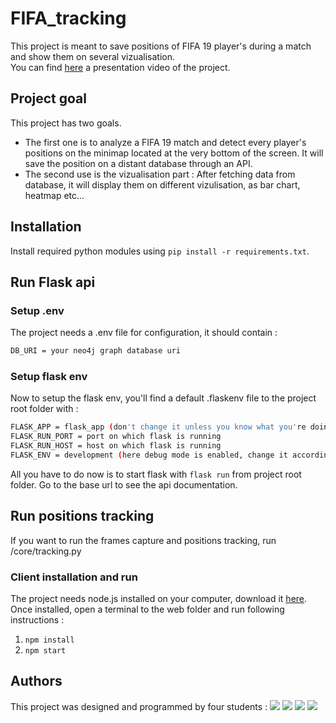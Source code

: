 # FIFA_tracking

This project is meant to save positions of FIFA 19 player's during a match and show them on several vizualisation.  
You can find [here](https://drive.google.com/drive/folders/1wGbBVf5hffwysKyJc9UaqGVEti60Lzil?usp=sharing) a presentation video of the project.

## Project goal

This project has two goals.
- The first one is to analyze a FIFA 19 match and detect every player's positions on the minimap located at the very bottom of the screen. It will save the position on a distant database through an API.
- The second use is the vizualisation part : After fetching data from database, it will display them on different vizulisation, as bar chart, heatmap etc...

## Installation
Install required python modules using `pip install -r requirements.txt`.  

## Run Flask api
### Setup .env
The project needs a .env file for configuration, it should contain : 
````bash
DB_URI = your neo4j graph database uri
````  

### Setup flask env
Now to setup the flask env, you'll find a default .flaskenv file to the project root folder with :  
````bash
FLASK_APP = flask_app (don't change it unless you know what you're doing)
FLASK_RUN_PORT = port on which flask is running
FLASK_RUN_HOST = host on which flask is running
FLASK_ENV = development (here debug mode is enabled, change it according to your development stade)
````
All you have to do now is to start flask with `flask run` from project root folder. Go to the base url to see the api documentation.

## Run positions tracking
If you want to run the frames capture and positions tracking, run /core/tracking.py

### Client installation and run
The project needs node.js installed on your computer, download it [here](https://nodejs.org/en/download/).
Once installed, open a terminal to the web folder and run following instructions :
1. `npm install`
2. `npm start`

## Authors
This project was designed and programmed by four students :
[![](https://avatars3.githubusercontent.com/u/43412314?s=60&v=4)](https://github.com/thomascormier) 
[![](https://avatars3.githubusercontent.com/u/22052945?s=60&v=4)](https://github.com/evandadure)
[![](https://avatars2.githubusercontent.com/u/33009785?s=60&v=4)](https://github.com/NanoClem)
[![](https://avatars3.githubusercontent.com/u/18655688?s=60&v=4)](https://github.com/MaxencePRSZ)
